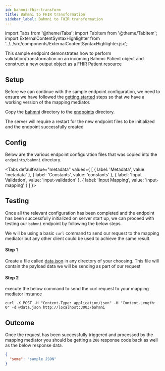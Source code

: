 ```yaml
---
id: bahmni-fhir-transform
title: Bahmni to FHIR transformation
sidebar_label: Bahmni to FHIR transformation
---
```


import Tabs from '@theme/Tabs';
import TabItem from '@theme/TabItem';
import ExternalContentSyntaxHighlighter from '../../src/components/ExternalContentSyntaxHighlighter.jsx';

This sample endpoint demonstrates how to perform validation/transformation on an incoming Bahmni Patient object and construct a new output object as a FHIR Patient resource

## Setup

Before we can continue with the sample endpoint configuration, we need to ensure we have followed the [getting started](setup.md) steps so that we have a working version of the mapping mediator.

Copy the [bahmni](https://github.com/jembi/openhim-mediator-mapping/tree/master/samples/endpoints/bahmni) directory to the [endpoints](https://github.com/jembi/openhim-mediator-mapping/tree/master/endpoints) directory.

The server will require a restart for the new endpoint files to be initialized and the endpoint successfully created 

## Config

Below are the various endpoint configuration files that was copied into the `endpoints/bahmni` directory.

<Tabs
  defaultValue="metadata"
  values={
    [
      { label: 'Metadata', value: 'metadata' },
      { label: 'Constants', value: 'constants' },
      { label: 'Input Validation', value: 'input-validation' },
      { label: 'Input Mapping', value: 'input-mapping' }
    ]
  }>
  <TabItem value="metadata">
    <ExternalContentSyntaxHighlighter
      url="https://raw.githubusercontent.com/jembi/openhim-mediator-mapping/master/samples/endpoints/bahmni/constant.json"
      language="json"
    />
  </TabItem>
  <TabItem value="constants">
    <ExternalContentSyntaxHighlighter
      url="https://raw.githubusercontent.com/jembi/openhim-mediator-mapping/master/samples/endpoints/bahmni/constant.json"
      language="json"
    />
  </TabItem>
  <TabItem value="input-validation">
    <ExternalContentSyntaxHighlighter
      url="https://raw.githubusercontent.com/jembi/openhim-mediator-mapping/master/samples/endpoints/bahmni/constant.json"
      language="json"
    />
  </TabItem>
  <TabItem value="input-mapping">
    <ExternalContentSyntaxHighlighter
      url="https://raw.githubusercontent.com/jembi/openhim-mediator-mapping/master/samples/endpoints/bahmni/constant.json"
      language="json"
    />
  </TabItem>
</Tabs>

## Testing

Once all the relevant configuration has been completed and the endpoint has been successfully initialized on server start up, we can proceed with testing our `bahmni` endpoint by following the below steps.

We will be using a basic `curl` command to send our request to the mapping mediator but any other client could be used to achieve the same result.

#### Step 1

Create a file called [data.json](https://github.com/jembi/openhim-mediator-mapping/tree/master/samples/inputData/bahmniPatient.json) in any directory of your choosing. This file will contain the payload data we will be sending as part of our request

<ExternalContentSyntaxHighlighter
  url="https://github.com/jembi/openhim-mediator-mapping/tree/master/samples/inputData/bahmniPatient.json"
  language="json"
/>

#### Step 2

execute the below command to send the curl request to your mapping mediator instance

```curl
curl -X POST -H "Content-Type: application/json" -H "Content-Length: 0" -d @data.json http://localhost:3003/bahmni
```

## Outcome

Once the request has been successfully triggered and processed by the mapping mediator you should be getting a `200` response code back as well as the below response data.

```json
{
  "some": "sample JSON"
}
```
